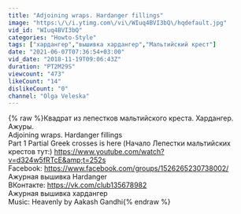 ```yaml
---
title: "Adjoining wraps. Hardanger fillings"
image: "https:\/\/i.ytimg.com\/vi\/WIuq4BVI3bQ\/hqdefault.jpg"
vid_id: "WIuq4BVI3bQ"
categories: "Howto-Style"
tags: ["хардангер","вышивка хардангер","Мальтийский крест"]
date: "2021-06-07T07:36:54+03:00"
vid_date: "2018-11-19T09:06:43Z"
duration: "PT2M29S"
viewcount: "473"
likeCount: "14"
dislikeCount: "0"
channel: "Olga Veleska"
---
```

{% raw %}Квадрат из лепестков мальтийского креста. Хардангер. Ажуры.<br />Adjoining wraps. Hardanger fillings<br />Part 1 Partial Greek crosses is here (Начало  Лепестки мальтийских крестов тут:) <a rel="nofollow" target="blank" href="https://www.youtube.com/watch?v=d324w5fRTcE&amp;t=252s">https://www.youtube.com/watch?v=d324w5fRTcE&amp;t=252s</a><br />Facebook: <a rel="nofollow" target="blank" href="https://www.facebook.com/groups/1526265230738002/">https://www.facebook.com/groups/1526265230738002/</a><br />                    Ажурная вышивка Hardanger<br />ВКонтакте: <a rel="nofollow" target="blank" href="https://vk.com/club135678982">https://vk.com/club135678982</a><br />                     Ажурная вышивка хардангер<br />Music: Heavenly by Aakash Gandhi{% endraw %}
